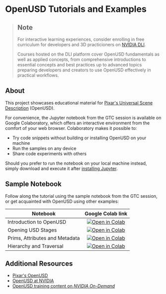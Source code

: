 # OpenUSD Tutorials and Examples

> ## Note
> For interactive learning experiences, consider enrolling in free curriculum for developers and 3D practicioners on [NVIDIA DLI](https://www.nvidia.com/en-us/learn/learning-path/openusd/).
>
> Courses hosted on the DLI platform cover OpenUSD fundamentals as well as applied concepts, from comprehensive introductions to essential concepts and best practices up to advanced topics preparing developers and creators to use OpenUSD effectively in practical workflows.

## About
This project showcases educational material for [Pixar's Universal Scene Description](https://graphics.pixar.com/usd/docs/index.html) (OpenUSD).

For convenience, the Jupyter notebook from the GTC session is available on Google Colaboratory, which offers an interactive environment from the comfort of your web browser. Colaboratory makes it possible to:
 * Try code snippets without building or installing OpenUSD on your machine
 * Run the samples on any device
 * Share code experiments with others

Should you prefer to run the notebook on your local machine instead, simply download and execute it after [installing Jupyter](https://jupyter.org).

## Sample Notebook
Follow along the tutorial using the sample notebook from the GTC session, or get acquainted with OpenUSD using other examples:

|Notebook|Google Colab link|
|--------|:----------------:|
|Introduction to OpenUSD|[![Open in Colab](https://colab.research.google.com/assets/colab-badge.svg)](https://colab.research.google.com/github/NVIDIA-Omniverse/USD-Tutorials-And-Examples/blob/main/ColaboratoryNotebooks/usd_introduction.ipynb)|
|Opening USD Stages|[![Open in Colab](https://colab.research.google.com/assets/colab-badge.svg)](https://colab.research.google.com/github/NVIDIA-Omniverse/USD-Tutorials-And-Examples/blob/main/ColaboratoryNotebooks/opening_stages.ipynb)|
|Prims, Attributes and Metadata|[![Open in Colab](https://colab.research.google.com/assets/colab-badge.svg)](https://colab.research.google.com/github/NVIDIA-Omniverse/USD-Tutorials-And-Examples/blob/main/ColaboratoryNotebooks/prims_attributes_and_metadata.ipynb)|
|Hierarchy and Traversal|[![Open in Colab](https://colab.research.google.com/assets/colab-badge.svg)](https://colab.research.google.com/github/NVIDIA-Omniverse/USD-Tutorials-And-Examples/blob/main/ColaboratoryNotebooks/hierarchy_and_traversal.ipynb)|

## Additional Resources
 * [Pixar's OpenUSD](https://openusd.org/release/index.html)
 * [OpenUSD at NVIDIA](https://www.nvidia.com/en-us/omniverse/usd/)
 * [OpenUSD training content on _NVIDIA On-Demand_](https://www.nvidia.com/en-us/on-demand/playlist/playList-911c5614-4b7f-4668-b9eb-37f627ac8d17/)
